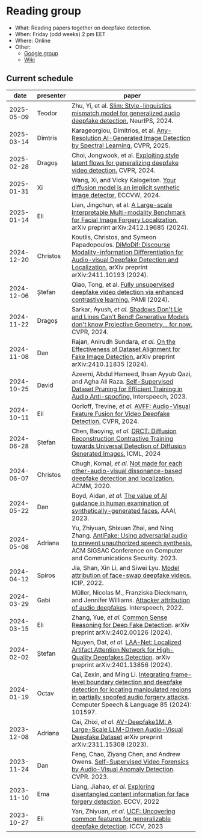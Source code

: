 # Reading group

- What: Reading papers together on deepfake detection.
- When: Friday (odd weeks) 2 pm EET
- Where: Online
- Other:
  - [Google group](https://groups.google.com/g/deepfake-detection-reading-group)
  - [Wiki](https://github.com/aletheia-group/reading-group/wiki)

## Current schedule

| date | presenter | paper |
|------|-----------|-------|
| 2025-05-09 | Teodor | Zhu, Yi, et al. [Slim: Style-linguistics mismatch model for generalized audio deepfake detection.](https://arxiv.org/pdf/2407.18517) NeurIPS, 2024. |
| 2025-03-14 | Dimtris | Karageorgiou, Dimitrios, et al. [Any-Resolution AI-Generated Image Detection by Spectral Learning.](https://arxiv.org/pdf/2411.19417) CVPR, 2025. |
| 2025-02-28 | Dragoș | Choi, Jongwook, et al. [Exploiting style latent flows for generalizing deepfake video detection.](https://openaccess.thecvf.com/content/CVPR2024/papers/Choi_Exploiting_Style_Latent_Flows_for_Generalizing_Deepfake_Video_Detection_CVPR_2024_paper.pdf) CVPR, 2024. |
| 2025-01-31 | Xi | Wang, Xi, and Vicky Kalogeiton. [Your diffusion model is an implicit synthetic image detector.](https://hal.science/hal-04713283/document) ECCVW, 2024. |
| 2025-01-14 | Eli | Lian, Jingchun, et al. [A Large-scale Interpretable Multi-modality Benchmark for Facial Image Forgery Localization.](https://arxiv.org/pdf/2412.19685) arXiv preprint arXiv:2412.19685 (2024). |
| 2024-12-20 | Christos | Koutlis, Christos, and Symeon Papadopoulos. [DiMoDif: Discourse Modality-information Differentiation for Audio-visual Deepfake Detection and Localization.](https://arxiv.org/pdf/2411.10193) arXiv preprint arXiv:2411.10193 (2024). |
| 2024-12-06 | Ștefan | Qiao, Tong, et al. [Fully unsupervised deepfake video detection via enhanced contrastive learning.](https://www.computer.org/csdl/journal/tp/2024/07/10411047/1TV5sFpzZxS) PAMI (2024). |
| 2024-11-22 | Dragoș | Sarkar, Ayush, _et al._ [Shadows Don't Lie and Lines Can't Bend! Generative Models don't know Projective Geometry... for now.](https://arxiv.org/pdf/2311.17138) CVPR, 2024. |
| 2024-11-08 | Dan | Rajan, Anirudh Sundara, _et al._ [On the Effectiveness of Dataset Alignment for Fake Image Detection.](https://arxiv.org/pdf/2410.11835) arXiv preprint arXiv:2410.11835 (2024). |
| 2024-10-25 | David | Azeemi, Abdul Hameed, Ihsan Ayyub Qazi, and Agha Ali Raza. [Self-Supervised Dataset Pruning for Efficient Training in Audio Anti-spoofing.](https://www.isca-archive.org/interspeech_2023/azeemi23_interspeech.pdf) Interspeech, 2023. |
| 2024-10-11 | Eli | Oorloff, Trevine, _et al._ [AVFF: Audio-Visual Feature Fusion for Video Deepfake Detection.](https://arxiv.org/pdf/2406.02951) CVPR, 2024. |
| 2024-06-28 | Ștefan | Chen, Baoying, _et al._ [DRCT: Diffusion Reconstruction Contrastive Training towards Universal Detection of Diffusion Generated Images.](https://openreview.net/forum?id=oRLwyayrh1) ICML, 2024 |
| 2024-06-07 | Christos | Chugh, Komal, _et al._ [Not made for each other-audio-visual dissonance-based deepfake detection and localization.](https://arxiv.org/pdf/2005.14405) ACMM, 2020. |
| 2024-05-22 | Dan | Boyd, Aidan, _et al._ [The value of AI guidance in human examination of synthetically-generated faces.](https://arxiv.org/pdf/2208.10544) AAAI, 2023. |
| 2024-05-08 | Adriana | Yu, Zhiyuan, Shixuan Zhai, and Ning Zhang. [AntiFake: Using adversarial audio to prevent unauthorized speech synthesis.](https://dl.acm.org/doi/pdf/10.1145/3576915.3623209) ACM SIGSAC Conference on Computer and Communications Security. 2023. |
| 2024-04-12 | Spiros | Jia, Shan, Xin Li, and Siwei Lyu. [Model attribution of face-swap deepfake videos.](https://arxiv.org/pdf/2202.12951.pdf) ICIP, 2022. |
| 2024-03-29 | Gabi | Müller, Nicolas M., Franziska Dieckmann, and Jennifer Williams. [Attacker attribution of audio deepfakes](https://arxiv.org/pdf/2203.15563.pdf). Interspeech, 2022. |
| 2024-03-15 | Eli | Zhang, Yue, _et al._ [Common Sense Reasoning for Deep Fake Detection](https://arxiv.org/pdf/2402.00126v1.pdf). arXiv preprint arXiv:2402.00126 (2024). |
| 2024-02-02 | Ștefan | Nguyen, Dat, _et al._ [LAA-Net: Localized Artifact Attention Network for High-Quality Deepfakes Detection](https://arxiv.org/pdf/2401.13856.pdf). arXiv preprint arXiv:2401.13856 (2024). |
| 2024-01-19 | Octav | Cai, Zexin, and Ming Li. [Integrating frame-level boundary detection and deepfake detection for locating manipulated regions in partially spoofed audio forgery attacks](https://www.sciencedirect.com/science/article/abs/pii/S088523082300116X). Computer Speech & Language 85 (2024): 101597. |
| 2023-12-08 | Adriana | Cai, Zhixi, _et al._ [AV-Deepfake1M: A Large-Scale LLM-Driven Audio-Visual Deepfake Dataset](https://arxiv.org/pdf/2311.15308.pdf) arXiv preprint arXiv:2311.15308 (2023). |
| 2023-11-24 | Dan | Feng, Chao, Ziyang Chen, and Andrew Owens. [Self-Supervised Video Forensics by Audio-Visual Anomaly Detection](https://arxiv.org/pdf/2301.01767.pdf). CVPR. 2023. |
| 2023-11-10 | Ema | Liang, Jiahao, _et al._ [Exploring disentangled content information for face forgery detection](https://arxiv.org/pdf/2207.09202.pdf). ECCV, 2022 |
| 2023-10-27 | Eli | Yan, Zhiyuan, _et al._ [UCF: Uncovering common features for generalizable deepfake detection](https://arxiv.org/pdf/2304.13949.pdf). ICCV, 2023 |
